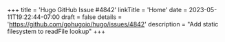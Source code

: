 +++
title = 'Hugo GitHub Issue #4842'
linkTitle = 'Home'
date = 2023-05-11T19:22:44-07:00
draft = false
details = 'https://github.com/gohugoio/hugo/issues/4842'
description = "Add static filesystem to readFile lookup"
+++
